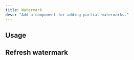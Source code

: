 ```yaml
---
title: Watermark
desc: "Add a component for adding partial watermarks."
---
```


## Usage

<masa-example file="Examples.labs.watermark.Usage"></masa-example>

## Refresh watermark

<masa-example file="Examples.labs.watermark.RefreshWatermark"></masa-example>
